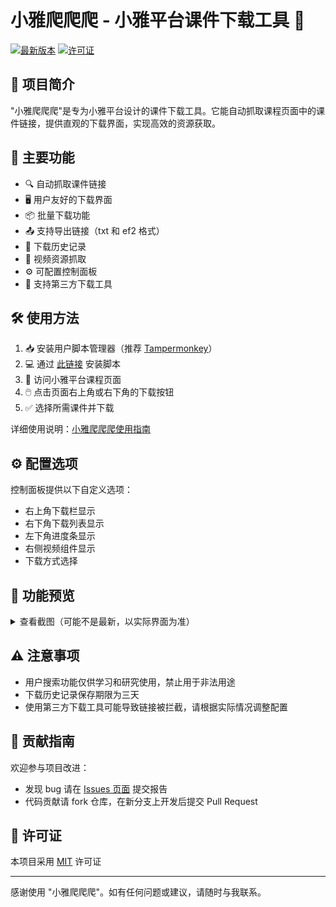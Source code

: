 # 小雅爬爬爬 - 小雅平台课件下载工具 🚀

[![最新版本](https://img.shields.io/github/v/release/zygame1314/XiaoyaDownloader)](https://github.com/zygame1314/XiaoyaDownloader/releases)
[![许可证](https://img.shields.io/github/license/zygame1314/XiaoyaDownloader)](LICENSE)

## 📌 项目简介

"小雅爬爬爬"是专为小雅平台设计的课件下载工具。它能自动抓取课程页面中的课件链接，提供直观的下载界面，实现高效的资源获取。

## 🔧 主要功能

- 🔍 自动抓取课件链接
- 🖥️ 用户友好的下载界面
- 📦 批量下载功能
- 📤 支持导出链接（txt 和 ef2 格式）
- 📜 下载历史记录
- 🎥 视频资源抓取
- ⚙️ 可配置控制面板
- 🚄 支持第三方下载工具

## 🛠️ 使用方法

1. 📥 安装用户脚本管理器（推荐 [Tampermonkey](https://www.tampermonkey.net/)）
2. 💻 通过 [此链接](https://scriptcat.org/zh-CN/script-show-page/2771) 安装脚本
3. 🏫 访问小雅平台课程页面
4. 🖱️ 点击页面右上角或右下角的下载按钮
5. ✅ 选择所需课件并下载

详细使用说明：[小雅爬爬爬使用指南](https://xiaoya.zygame1314.site)

## ⚙️ 配置选项

控制面板提供以下自定义选项：

- 右上角下载栏显示
- 右下角下载列表显示
- 左下角进度条显示
- 右侧视频组件显示
- 下载方式选择

## 📸 功能预览

<details>
<summary>查看截图（可能不是最新，以实际界面为准）</summary>

### 右上角下载按钮
![右上角下载按钮](images/右上角下载列表.webp)

### 右下角下载列表
![右下角下载列表](images/右下角下载列表.webp)

### 右侧视频组件
![右侧视频组件](images/视频组件.webp)

### 控制面板
![控制面板](images/控制面板.webp)

### 进度条
![进度条](images/进度条.webp)

</details>

## ⚠️ 注意事项

- 用户搜索功能仅供学习和研究使用，禁止用于非法用途
- 下载历史记录保存期限为三天
- 使用第三方下载工具可能导致链接被拦截，请根据实际情况调整配置

## 🤝 贡献指南

欢迎参与项目改进：

- 发现 bug 请在 [Issues 页面](https://github.com/zygame1314/XiaoyaDownloader/issues) 提交报告
- 代码贡献请 fork 仓库，在新分支上开发后提交 Pull Request

## 📄 许可证

本项目采用 [MIT](LICENSE) 许可证

---

感谢使用 "小雅爬爬爬"。如有任何问题或建议，请随时与我联系。
